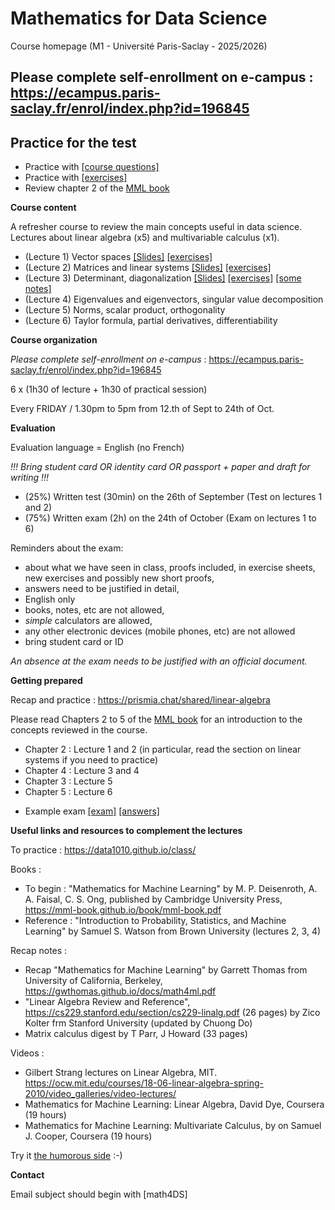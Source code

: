 # Mathematics for Data Science

Course homepage (M1 - Université Paris-Saclay - 2025/2026)

## Please complete self-enrollment on e-campus : https://ecampus.paris-saclay.fr/enrol/index.php?id=196845 

## Practice for the test 
* Practice with [[course questions]](./test/quiz00.pdf)
* Practice with [[exercises]](./test/quiz0.pdf)
* Review chapter 2 of the [MML book](https://mml-book.github.io/book/mml-book.pdf)

__Course content__

A refresher course to review the main concepts useful in data science.
Lectures about linear algebra (x5) and multivariable calculus (x1).

* (Lecture 1) Vector spaces [[Slides]](./slides/course1.pdf) [[exercises]](./exercise/exercise_1.pdf) 
* (Lecture 2) Matrices and linear systems [[Slides]](./slides/course2.pdf) [[exercises]](./exercise/exercise_2.pdf) 
* (Lecture 3) Determinant, diagonalization [[Slides]](./slides/course3.pdf) [[exercises]](./exercise/exercise_3.pdf) [[some notes]](./exercise/exercise_3_solutions.pdf) 
* (Lecture 4) Eigenvalues and eigenvectors, singular value decomposition
* (Lecture 5) Norms, scalar product, orthogonality
* (Lecture 6) Taylor formula, partial derivatives, differentiability


__Course organization__

*Please complete self-enrollment on e-campus* : https://ecampus.paris-saclay.fr/enrol/index.php?id=196845 

6 x (1h30 of lecture + 1h30 of practical session)

Every FRIDAY / 1.30pm to 5pm from 12.th of Sept to 24th of Oct.

__Evaluation__

Evaluation language = English (no French)

_!!! Bring student card OR identity card OR passport + paper and draft for writing !!!_

* (25%) Written test (30min) on the 26th of September (Test on lectures 1 and 2)
* (75%) Written exam (2h) on the 24th of October (Exam on lectures 1 to 6)

Reminders about the exam: 

- about what we have seen in class, proofs included, in exercise sheets, new exercises and possibly new short proofs, 
- answers need to be justified in detail,  
- English only
- books, notes, etc are not allowed,  
- *simple* calculators are allowed, 
- any other electronic devices (mobile phones, etc) are not allowed
- bring student card or ID

*An absence at the exam needs to be justified with an official document.* 

__Getting prepared__

Recap and practice : https://prismia.chat/shared/linear-algebra 

Please read Chapters 2 to 5 of the [MML book](https://mml-book.github.io/book/mml-book.pdf) for an introduction to the concepts reviewed in the course.
- Chapter 2 : Lecture 1 and 2 (in particular, read the section on linear systems if you need to practice)
- Chapter 4 : Lecture 3 and 4
- Chapter 3 : Lecture 5
- Chapter 5 : Lecture 6

* Example exam
[[exam]](https://mbonazzo.gitlabpages.inria.fr/documents/exam_example.pdf)
[[answers]](https://mbonazzo.gitlabpages.inria.fr/documents/results_of_exam_example.pdf)

__Useful links and resources to complement the lectures__

To practice : https://data1010.github.io/class/ 

Books :

- To begin : "Mathematics for Machine Learning" by M. P. Deisenroth, A. A. Faisal, C. S. Ong,  published by Cambridge University Press, https://mml-book.github.io/book/mml-book.pdf
- Reference :  "Introduction to Probability, Statistics, and Machine Learning" by Samuel S. Watson from Brown University (lectures 2, 3, 4) 

Recap notes :
- Recap "Mathematics for Machine Learning" by Garrett Thomas from University of California, Berkeley, https://gwthomas.github.io/docs/math4ml.pdf
- "Linear Algebra Review and Reference", https://cs229.stanford.edu/section/cs229-linalg.pdf (26 pages) by Zico Kolter frm Stanford University (updated by Chuong Do)
- Matrix calculus digest by T Parr, J Howard (33 pages)

Videos :
- Gilbert Strang lectures on Linear Algebra, MIT. https://ocw.mit.edu/courses/18-06-linear-algebra-spring-2010/video_galleries/video-lectures/
- Mathematics for Machine Learning: Linear Algebra, David Dye, Coursera (19 hours)
- Mathematics for Machine Learning: Multivariate Calculus, by on Samuel J. Cooper, Coursera (19 hours)

Try it [the humorous side](https://amosunov.wordpress.com/2021/06/22/linear-algebra-memes/) :-) 

__Contact__

Email subject should begin with \[math4DS\]